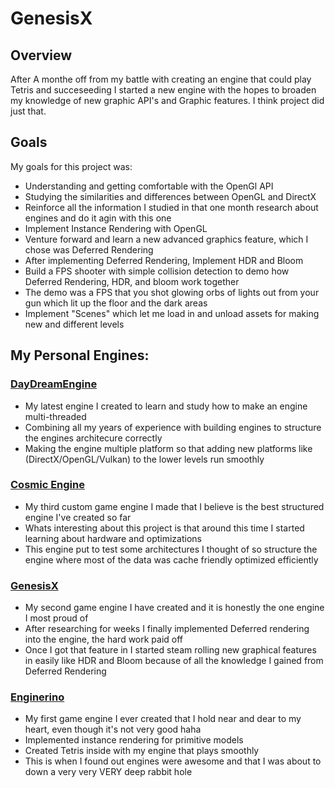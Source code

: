 # GenesisX

## Overview
After A monthe off from my battle with creating an engine that could play Tetris and succeseeding I started a new engine with the hopes to broaden my knowledge of new graphic API's and Graphic features. I think project did just that.

## Goals
My goals for this project was:
- Understanding and getting comfortable with the OpenGl API
- Studying the similarities and differences between OpenGL and DirectX
- Reinforce all the information I studied in that one month research about engines and do it agin with this one
- Implement Instance Rendering with OpenGL
- Venture forward and learn a new advanced graphics feature, which I chose was Deferred Rendering
- After implementing Deferred Rendering, Implement HDR and Bloom
- Build a FPS shooter with simple collision detection to demo how Deferred Rendering, HDR, and bloom work together
- The demo was a FPS that you shot glowing orbs of lights out from your gun which lit up the floor and the dark areas
- Implement "Scenes" which let me load in and unload assets for making new and different levels

## My Personal Engines:
### [**DayDreamEngine**](https://github.com/mray2014/DayDreamEngine)
- My latest engine I created to learn and study how to make an engine multi-threaded
- Combining all my years of experience with building engines to structure the engines architecure correctly
- Making the engine multiple platform so that adding new platforms like (DirectX/OpenGL/Vulkan) to the lower levels run smoothly

### [**Cosmic Engine**](https://github.com/mray2014/CosmicEngine)
- My third custom game engine I made that I believe is the best structured engine I've created so far
- Whats interesting about this project is that around this time I started learning about hardware and optimizations
- This engine put to test some architectures I thought of so structure the engine where most of the data was cache friendly optimized efficiently


### [**GenesisX**](https://github.com/mray2014/GenesisX)
- My second game engine I have created and it is honestly the one engine I most proud of
- After researching for weeks I finally implemented Deferred rendering into the engine, the hard work paid off
- Once I got that feature in I started steam rolling new graphical features in easily like HDR and Bloom because of all the knowledge I gained from Deferred Rendering


### [**Enginerino**](https://github.com/mray2014/Enginerino)
- My first game engine I ever created that I hold near and dear to my heart, even though it's not very good haha
- Implemented instance rendering for primitive models
- Created Tetris inside with my engine that plays smoothly
- This is when I found out engines were awesome and that I was about to down a very very VERY deep rabbit hole
